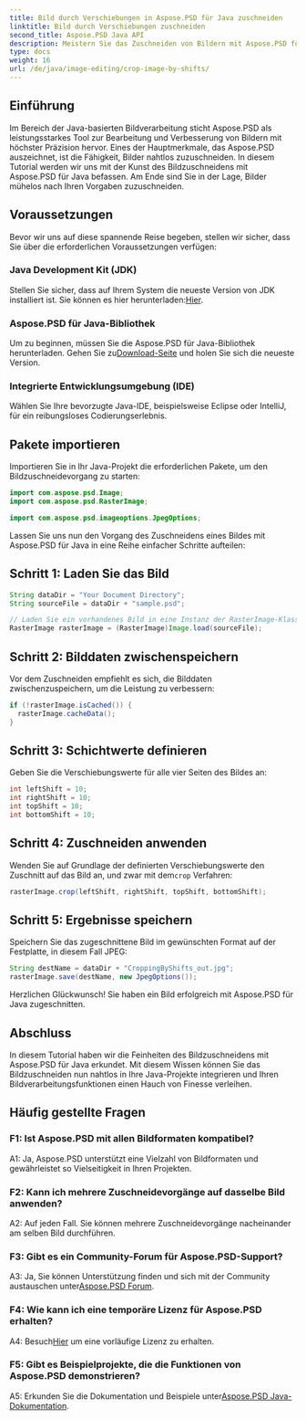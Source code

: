 ```yaml
---
title: Bild durch Verschiebungen in Aspose.PSD für Java zuschneiden
linktitle: Bild durch Verschiebungen zuschneiden
second_title: Aspose.PSD Java API
description: Meistern Sie das Zuschneiden von Bildern mit Aspose.PSD für Java. Ein umfassendes Tutorial zur nahtlosen Bildbearbeitung.
type: docs
weight: 16
url: /de/java/image-editing/crop-image-by-shifts/
---
```

## Einführung

Im Bereich der Java-basierten Bildverarbeitung sticht Aspose.PSD als leistungsstarkes Tool zur Bearbeitung und Verbesserung von Bildern mit höchster Präzision hervor. Eines der Hauptmerkmale, das Aspose.PSD auszeichnet, ist die Fähigkeit, Bilder nahtlos zuzuschneiden. In diesem Tutorial werden wir uns mit der Kunst des Bildzuschneidens mit Aspose.PSD für Java befassen. Am Ende sind Sie in der Lage, Bilder mühelos nach Ihren Vorgaben zuzuschneiden.

## Voraussetzungen

Bevor wir uns auf diese spannende Reise begeben, stellen wir sicher, dass Sie über die erforderlichen Voraussetzungen verfügen:

### Java Development Kit (JDK)

 Stellen Sie sicher, dass auf Ihrem System die neueste Version von JDK installiert ist. Sie können es hier herunterladen:[Hier](https://www.oracle.com/java/technologies/javase-downloads.html).

### Aspose.PSD für Java-Bibliothek

 Um zu beginnen, müssen Sie die Aspose.PSD für Java-Bibliothek herunterladen. Gehen Sie zu[Download-Seite](https://releases.aspose.com/psd/java/) und holen Sie sich die neueste Version.

### Integrierte Entwicklungsumgebung (IDE)

Wählen Sie Ihre bevorzugte Java-IDE, beispielsweise Eclipse oder IntelliJ, für ein reibungsloses Codierungserlebnis.

## Pakete importieren

Importieren Sie in Ihr Java-Projekt die erforderlichen Pakete, um den Bildzuschneidevorgang zu starten:

```java
import com.aspose.psd.Image;
import com.aspose.psd.RasterImage;

import com.aspose.psd.imageoptions.JpegOptions;
```

Lassen Sie uns nun den Vorgang des Zuschneidens eines Bildes mit Aspose.PSD für Java in eine Reihe einfacher Schritte aufteilen:

## Schritt 1: Laden Sie das Bild

```java
String dataDir = "Your Document Directory";
String sourceFile = dataDir + "sample.psd";

// Laden Sie ein vorhandenes Bild in eine Instanz der RasterImage-Klasse
RasterImage rasterImage = (RasterImage)Image.load(sourceFile);
```

## Schritt 2: Bilddaten zwischenspeichern

Vor dem Zuschneiden empfiehlt es sich, die Bilddaten zwischenzuspeichern, um die Leistung zu verbessern:

```java
if (!rasterImage.isCached()) {
  rasterImage.cacheData();
}
```

## Schritt 3: Schichtwerte definieren

Geben Sie die Verschiebungswerte für alle vier Seiten des Bildes an:

```java
int leftShift = 10;
int rightShift = 10;
int topShift = 10;
int bottomShift = 10;
```

## Schritt 4: Zuschneiden anwenden

 Wenden Sie auf Grundlage der definierten Verschiebungswerte den Zuschnitt auf das Bild an, und zwar mit dem`crop` Verfahren:

```java
rasterImage.crop(leftShift, rightShift, topShift, bottomShift);
```

## Schritt 5: Ergebnisse speichern

Speichern Sie das zugeschnittene Bild im gewünschten Format auf der Festplatte, in diesem Fall JPEG:

```java
String destName = dataDir + "CroppingByShifts_out.jpg";
rasterImage.save(destName, new JpegOptions());
```

Herzlichen Glückwunsch! Sie haben ein Bild erfolgreich mit Aspose.PSD für Java zugeschnitten.

## Abschluss

In diesem Tutorial haben wir die Feinheiten des Bildzuschneidens mit Aspose.PSD für Java erkundet. Mit diesem Wissen können Sie das Bildzuschneiden nun nahtlos in Ihre Java-Projekte integrieren und Ihren Bildverarbeitungsfunktionen einen Hauch von Finesse verleihen.

## Häufig gestellte Fragen

### F1: Ist Aspose.PSD mit allen Bildformaten kompatibel?

A1: Ja, Aspose.PSD unterstützt eine Vielzahl von Bildformaten und gewährleistet so Vielseitigkeit in Ihren Projekten.

### F2: Kann ich mehrere Zuschneidevorgänge auf dasselbe Bild anwenden?

A2: Auf jeden Fall. Sie können mehrere Zuschneidevorgänge nacheinander am selben Bild durchführen.

### F3: Gibt es ein Community-Forum für Aspose.PSD-Support?

 A3: Ja, Sie können Unterstützung finden und sich mit der Community austauschen unter[Aspose.PSD Forum](https://forum.aspose.com/c/psd/34).

### F4: Wie kann ich eine temporäre Lizenz für Aspose.PSD erhalten?

 A4: Besuch[Hier](https://purchase.aspose.com/temporary-license/) um eine vorläufige Lizenz zu erhalten.

### F5: Gibt es Beispielprojekte, die die Funktionen von Aspose.PSD demonstrieren?

 A5: Erkunden Sie die Dokumentation und Beispiele unter[Aspose.PSD Java-Dokumentation](https://reference.aspose.com/psd/java/).
